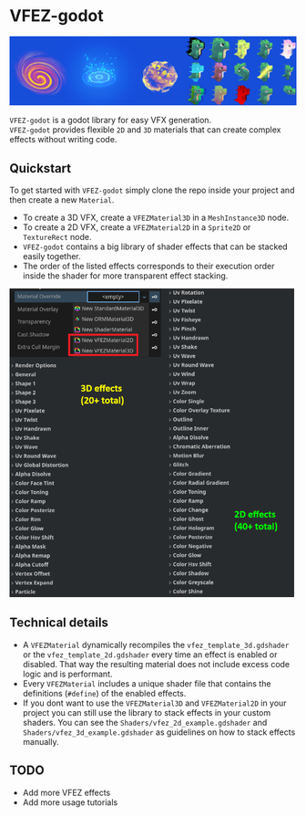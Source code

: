 # VFEZ-godot
<img src="Images/vfez_examples.png">

`VFEZ-godot` is a godot library for easy VFX generation. \
`VFEZ-godot` provides flexible `2D` and `3D` materials that can create complex effects without writing code.

## Quickstart
To get started with `VFEZ-godot` simply clone the repo inside your project and then create a new `Material`.
* To create a 3D VFX, create a `VFEZMaterial3D` in a `MeshInstance3D` node.
* To create a 2D VFX, create a `VFEZMaterial2D` in a `Sprite2D` or `TextureRect` node.
* `VFEZ-godot` contains a big library of shader effects that can be stacked easily together.
* The order of the listed effects corresponds to their execution order inside the shader for more transparent effect stacking.

<img src="Images/vfez_sample_effects.png" width=500>

## Technical details
* A `VFEZMaterial` dynamically recompiles the `vfez_template_3d.gdshader` or the `vfez_template_2d.gdshader` every time an effect is enabled or disabled. That way the resulting material does not include excess code logic and is performant. 
* Every `VFEZMaterial` includes a unique shader file that contains the definitions (`#define`) of the enabled effects. 
* If you dont want to use the `VFEZMaterial3D` and `VFEZMaterial2D` in your project you can still use the library to stack effects in your custom shaders. You can see the `Shaders/vfez_2d_example.gdshader` and `Shaders/vfez_3d_example.gdshader` as guidelines on how to stack effects manually.

## TODO
* Add more VFEZ effects
* Add more usage tutorials
